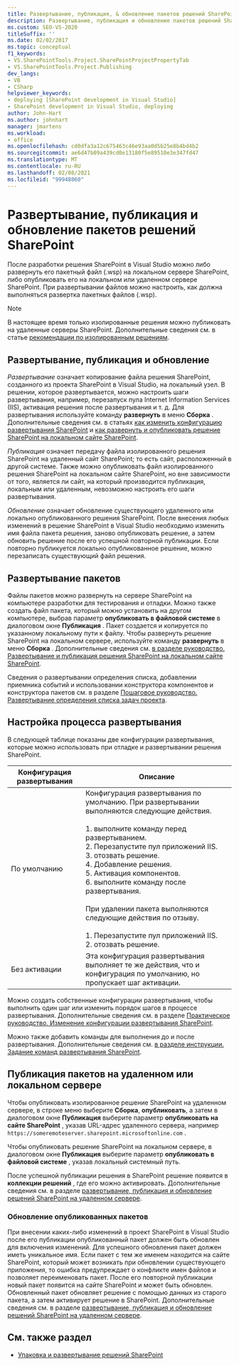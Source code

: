 ```yaml
---
title: Развертывание, публикация, & обновление пакетов решений SharePoint
description: Развертывание, публикация и обновление пакетов решений SharePoint. Настройте процесс развертывания. Публикация пакетов на удаленном или локальном сервере.
ms.custom: SEO-VS-2020
titleSuffix: ''
ms.date: 02/02/2017
ms.topic: conceptual
f1_keywords:
- VS.SharePointTools.Project.SharePointProjectPropertyTab
- VS.SharePointTools.Project.Publishing
dev_langs:
- VB
- CSharp
helpviewer_keywords:
- deploying [SharePoint development in Visual Studio]
- SharePoint development in Visual Studio, deploying
author: John-Hart
ms.author: johnhart
manager: jmartens
ms.workload:
- office
ms.openlocfilehash: cd0dfa3a12c675463c46e93aa0d5b25e8b4bd4b2
ms.sourcegitcommit: ae6d47b09a439cd0e13180f5e89510e3e347fd47
ms.translationtype: MT
ms.contentlocale: ru-RU
ms.lasthandoff: 02/08/2021
ms.locfileid: "99948860"
---
```

# <a name="deploy-publish-and-upgrade-sharepoint-solution-packages"></a>Развертывание, публикация и обновление пакетов решений SharePoint
  После разработки решения SharePoint в Visual Studio можно либо развернуть его пакетный файл (.wsp) на локальном сервере SharePoint, либо опубликовать его на локальном или удаленном сервере SharePoint. При развертывании файлов можно настроить, как должна выполняться развертка пакетных файлов (.wsp).

> [!NOTE]
> В настоящее время только изолированные решения можно публиковать на удаленные серверы SharePoint. Дополнительные сведения см. в статье [рекомендации по изолированным решениям](../sharepoint/sandboxed-solution-considerations.md).

## <a name="deploy-publish-and-upgrade"></a>Развертывание, публикация и обновление
 *Развертывание* означает копирование файла решения SharePoint, созданного из проекта SharePoint в Visual Studio, на локальный узел. В решении, которое развертывается, можно настроить шаги развертывания, например, перезапуск пула Internet Information Services (IIS), активация решения после развертывания и т. д. Для развертывания используйте команду **развернуть** в меню **Сборка** . Дополнительные сведения см. в статьях [как изменить конфигурацию развертывания SharePoint](../sharepoint/how-to-edit-a-sharepoint-deployment-configuration.md) и [как развернуть и опубликовать решение SharePoint на локальном сайте SharePoint](../sharepoint/how-to-deploy-and-publish-a-sharepoint-solution-to-a-local-sharepoint-site.md).

 *Публикация* означает передачу файла изолированного решения SharePoint на удаленный сайт SharePoint; то есть сайт, расположенный в другой системе. Также можно опубликовать файл изолированного решения SharePoint на локальном сайте SharePoint, но вне зависимости от того, является ли сайт, на который производится публикация, локальным или удаленным, невозможно настроить его шаги развертывания.

 *Обновление* означает обновление существующего удаленного или локально опубликованного решения SharePoint. После внесения любых изменений в решение SharePoint в Visual Studio необходимо изменить имя файла пакета решения, заново опубликовать решение, а затем обновить решение после его успешной повторной публикации. Если повторно публикуется локально опубликованное решение, можно перезаписать существующий файл решения.

## <a name="deploy-packages"></a>Развертывание пакетов
 Файлы пакетов можно развернуть на сервере SharePoint на компьютере разработки для тестирования и отладки. Можно также создать файл пакета, который можно установить на другом компьютере, выбрав параметр **опубликовать в файловой системе** в диалоговом окне **Публикация** . Пакет создается и копируется по указанному локальному пути к файлу. Чтобы развернуть решение SharePoint на локальном сервере, используйте команду **развернуть** в меню **Сборка** . Дополнительные сведения см. [в разделе руководство. Развертывание и публикация решения SharePoint на локальном сайте SharePoint](../sharepoint/how-to-deploy-and-publish-a-sharepoint-solution-to-a-local-sharepoint-site.md).

 Сведения о развертывании определения списка, добавлении приемника событий и использовании конструктора компонентов и конструктора пакетов см. в разделе [Пошаговое руководство. Развертывание определения списка задач проекта](../sharepoint/walkthrough-deploying-a-project-task-list-definition.md).

## <a name="customize-the-deployment-process"></a>Настройка процесса развертывания
 В следующей таблице показаны две конфигурации развертывания, которые можно использовать при отладке и развертывании решения SharePoint.

|Конфигурация развертывания|Описание|
|------------------------------|-----------------|
|По умолчанию|Конфигурация развертывания по умолчанию. При развертывании выполняются следующие действия.<br /><br /> 1. выполните команду перед развертыванием.<br />2. Перезапустите пул приложений IIS.<br />3. отозвать решение.<br />4. Добавление решения.<br />5. Активация компонентов.<br />6. выполните команду после развертывания.<br /><br /> При удалении пакета выполняются следующие действия по отзыву.<br /><br /> 1. Перезапустите пул приложений IIS.<br />2. отозвать решение.|
|Без активации|Эта конфигурация развертывания выполняет те же действия, что и конфигурация по умолчанию, но пропускает шаг активации.|

 Можно создать собственные конфигурации развертывания, чтобы выполнить один шаг или изменить порядок шагов в процессе развертывания. Дополнительные сведения см. в разделе [Практическое руководство. Изменение конфигурации развертывания SharePoint](../sharepoint/how-to-edit-a-sharepoint-deployment-configuration.md).

 Можно также добавить команды для выполнения до и после развертывания. Дополнительные сведения см. [в разделе инструкции. Задание команд развертывания SharePoint](../sharepoint/how-to-set-sharepoint-deployment-commands.md).

## <a name="publish-packages-to-a-remote-or-local-server"></a>Публикация пакетов на удаленном или локальном сервере
 Чтобы опубликовать изолированное решение SharePoint на удаленном сервере, в строке меню выберите **Сборка**, **опубликовать**, а затем в диалоговом окне **Публикация** выберите параметр **опубликовать на сайте SharePoint** , указав URL-адрес удаленного сервера, например `https://someremoteserver.sharepoint.microsoftonline.com` .

 Чтобы опубликовать решение SharePoint на локальном сервере, в диалоговом окне **Публикация** выберите параметр **опубликовать в файловой системе** , указав локальный системный путь.

 После успешной публикации решения в SharePoint решение появится в **коллекции решений** , где его можно активировать. Дополнительные сведения см. в разделе [развертывание, публикация и обновление решений SharePoint на удаленном сервере](../sharepoint/how-to-deploy-publish-and-upgrade-sharepoint-solutions-on-a-remote-server.md).

### <a name="upgrade-published-packages"></a>Обновление опубликованных пакетов
 При внесении каких-либо изменений в проект SharePoint в Visual Studio после его публикации опубликованный пакет должен быть обновлен для включения изменений. Для успешного обновления пакет должен иметь уникальное имя. Если пакет с тем же именем находится на сайте SharePoint, который может возникать при обновлении существующего приложения, то ошибка предупреждает о конфликте имен файлов и позволяет переименовать пакет. После его повторной публикации новый пакет появится на сайте SharePoint и может быть обновлен. Обновленный пакет обновляет решение с помощью данных из старого пакета, а затем активирует решение в SharePoint. Дополнительные сведения см. в разделе [развертывание, публикация и обновление решений SharePoint на удаленном сервере](../sharepoint/how-to-deploy-publish-and-upgrade-sharepoint-solutions-on-a-remote-server.md).

## <a name="see-also"></a>См. также раздел
- [Упаковка и развертывание решений SharePoint](../sharepoint/packaging-and-deploying-sharepoint-solutions.md)
